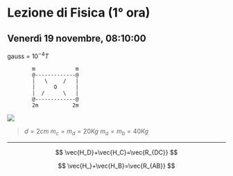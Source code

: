 # Lezione di Fisica (1° ora)
## Venerdì 19 novembre, 08:10:00

gauss = $10^{-4}T$

            m             m
			@-------------@
	        |   \	  /   |
	        |	   O	  |
	        |  /      \   |
	        @-------------@
	        2m 			 2m


![](https://i.imgur.com/3v5hGpD.jpg)

> $d=2cm$
> $m_c=m_d=20Kg$
> $m_a=m_b=40Kg$

---

$$
\vec{H_D}+\vec{H_C}=\vec{R_{DC}}
$$

$$
\vec{H_}+\vec{H_B}=\vec{R_{AB}}
$$

<!--stackedit_data:
eyJoaXN0b3J5IjpbMTgzNjQ1NTA0LDE4MjQ5NTc4NjFdfQ==
-->